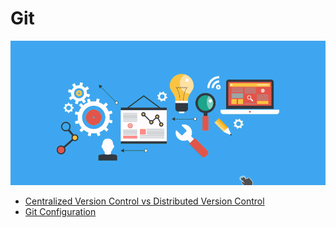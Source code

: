 # Git

![Logo](git.gif)

- [Centralized Version Control vs Distributed Version Control](cvc-dvc/README.md)
- [Git Configuration](configuration/README.md)